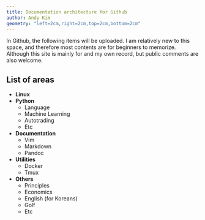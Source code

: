 ```yaml
---
title: Documentation architecture for Github
author: Andy Kim
geometry: "left=2cm,right=2cm,top=2cm,bottom=2cm"
---
```


In Github, the following items will be uploaded. I am relatively new to this space, and therefore most contents are for beginners to memorize. Although this site is mainly for and my own record, but public comments are also welcome.

## List of areas
* __Linux__
* __Python__
    - Language
    - Machine Learning
    - Autotrading
    - Etc
* __Documentation__
    - Vim
    - Markdown
    - Pandoc
* __Utilities__
    - Docker
    - Tmux
* __Others__ 
    - Principles
    - Economics
    - English (for Koreans)
    - Golf
    - Etc



